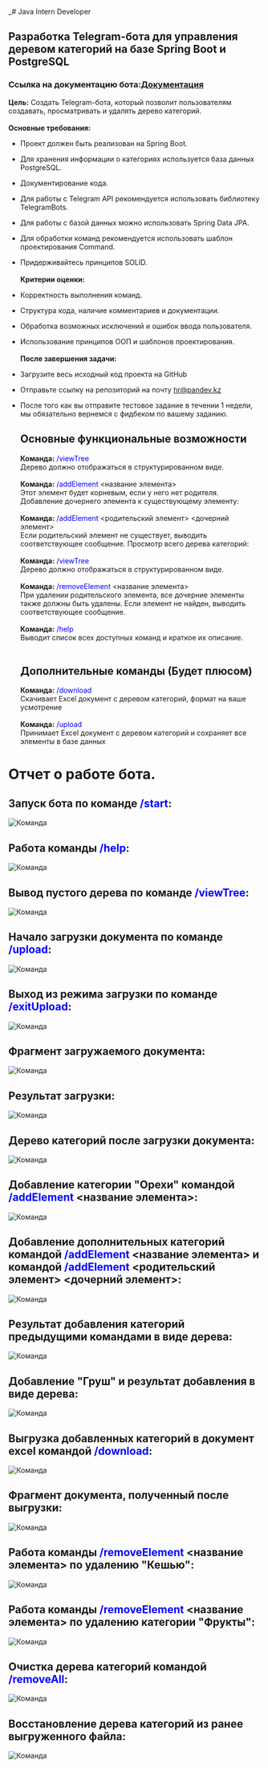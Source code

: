 _# Java Intern Developer
## Разработка Telegram-бота для управления деревом категорий на базе Spring Boot и PostgreSQL
### Ссылка на документацию бота:[Документация](https://sergeyvolko.github.io/TreeCategoryBot/)
**Цель:** Создать Telegram-бота, который позволит пользователям
создавать, просматривать и удалять дерево категорий.<br><br>
**Основные требования:**
- Проект должен быть реализован на Spring Boot.
- Для хранения информации о категориях используется база данных
  PostgreSQL.
- Документирование кода.
- Для работы с Telegram API рекомендуется использовать
  библиотеку TelegramBots.
- Для работы с базой данных можно использовать Spring Data JPA.
- Для обработки команд рекомендуется использовать шаблон
  проектирования Command.
- Придерживайтесь принципов SOLID.<br><br>
  **Критерии оценки:**
- Корректность выполнения команд.
- Структура кода, наличие комментариев и документации.
- Обработка возможных исключений и ошибок ввода пользователя.
- Использование принципов ООП и шаблонов проектирования.<br><br>
  **После завершения задачи:**
- Загрузите весь исходный код проекта на GitHub
- Отправьте ссылку на репозиторий на почту hr@pandev.kz
- После того как вы отправите тестовое задание в течении 1
  недели, мы обязательно вернемся с фидбеком по вашему заданию.
  
  ## Основные функциональные возможности
  **Команда:** <font color="blue">/viewTree</font><br>
  Дерево должно отображаться в структурированном виде.<br><br>
  **Команда:** <font color="blue">/addElement</font> <название элемента><br>
  Этот элемент будет корневым, если у него нет родителя.
  Добавление дочернего элемента к существующему элементу:<br><br>
  **Команда:** <font color="blue">/addElement</font> <родительский элемент> <дочерний элемент><br>
  Если родительский элемент не существует, выводить соответствующее
  сообщение.
  Просмотр всего дерева категорий:<br><br>
  **Команда:** <font color="blue">/viewTree</font><br>
  Дерево должно отображаться в структурированном виде.<br><br>
  **Команда:** <font color="blue">/removeElement</font> <название элемента><br>
  При удалении родительского элемента, все дочерние элементы также
  должны быть удалены. Если элемент не найден, выводить
  соответствующее сообщение.<br><br>
  **Команда:** <font color="blue">/help</font><br>
  Выводит список всех доступных команд и краткое их описание.<br><br>
  ## Дополнительные команды (Будет плюсом)
  **Команда:** <font color="blue">/download</font><br>
  Скачивает Excel документ с деревом категорий, формат на ваше
  усмотрение<br><br>
  **Команда:** <font color="blue">/upload</font><br>
  Принимает Excel документ с деревом категорий и сохраняет все
  элементы в базе данных

# Отчет о работе бота.
## Запуск бота по команде <font color="blue">/start</font>:
![Команда](https://github.com/SergeyVolko/TreeCategoryBot/blob/master/scan/%D0%9A%D0%BE%D0%BC%D0%B0%D0%BD%D0%B4%D0%B0%20start.png?raw=true)<br>
## Работа команды <font color="blue">/help</font>:
![Команда](https://github.com/SergeyVolko/TreeCategoryBot/blob/master/scan/%D0%9A%D0%BE%D0%BC%D0%B0%D0%BD%D0%B4%D0%B0%20help.png?raw=true)<br>
## Вывод пустого дерева по команде <font color="blue">/viewTree</font>:
![Команда](https://github.com/SergeyVolko/TreeCategoryBot/blob/master/scan/%D0%92%D1%8B%D0%B2%D0%BE%D0%B4%20%D0%BF%D1%83%D1%81%D1%82%D0%BE%D0%B3%D0%BE%20%D0%B4%D0%B5%D1%80%D0%B5%D0%B2%D0%B0.png?raw=true)<br>
## Начало загрузки документа по команде <font color="blue">/upload</font>:
![Команда](https://github.com/SergeyVolko/TreeCategoryBot/blob/master/scan/%D0%9A%D0%BE%D0%BC%D0%B0%D0%BD%D0%B4%D0%B0%20upload.png?raw=true)<br>
## Выход из режима загрузки по команде <font color="blue">/exitUpload</font>:
![Команда](https://github.com/SergeyVolko/TreeCategoryBot/blob/master/scan/%D0%92%D1%8B%D1%85%D0%BE%D0%B4%20%D0%B8%D0%B7%20%D1%80%D0%B5%D0%B6%D0%B8%D0%BC%D0%B0%20%D0%B7%D0%B0%D0%B3%D1%80%D1%83%D0%B7%D0%BA%D0%B8.png?raw=true)<br>
## Фрагмент загружаемого документа:
![Команда](https://github.com/SergeyVolko/TreeCategoryBot/blob/master/scan/%D0%A4%D1%80%D0%B0%D0%B3%D0%BC%D0%B5%D0%BD%D1%82%20%D0%B7%D0%B0%D0%B3%D1%80%D1%83%D0%B6%D0%B0%D0%B5%D0%BC%D0%BE%D0%B3%D0%BE%20%D0%B4%D0%BE%D0%BA%D1%83%D0%BC%D0%B5%D0%BD%D1%82%D0%B0.png?raw=true)<br>
## Результат загрузки:
![Команда](https://github.com/SergeyVolko/TreeCategoryBot/blob/master/scan/%D0%97%D0%B0%D0%B3%D1%80%D1%83%D0%B7%D0%BA%D0%B0%20%D0%B4%D0%BE%D0%BA%D1%83%D0%BC%D0%B5%D0%BD%D1%82%D0%B0.png?raw=true)<br>
## Дерево категорий после загрузки документа:
![Команда](https://github.com/SergeyVolko/TreeCategoryBot/blob/master/scan/%D0%9E%D1%82%D0%BE%D0%B1%D1%80%D0%B0%D0%B6%D0%B5%D0%BD%D0%B8%D0%B5%20%D0%B4%D0%B5%D1%80%D0%B5%D0%B2%D0%B0%20%D0%BA%D0%B0%D1%82%D0%B5%D0%B3%D0%BE%D1%80%D0%B8%D0%B9%20%D0%BF%D0%BE%D1%81%D0%BB%D0%B5%20%D0%B7%D0%B0%D0%B3%D1%80%D1%83%D0%B7%D0%BA%D0%B8.png?raw=true)<br>
## Добавление категории "Орехи" командой <font color="blue">/addElement</font> <название элемента>:
![Команда](https://github.com/SergeyVolko/TreeCategoryBot/blob/master/scan/%D0%94%D0%BE%D0%B1%D0%B0%D0%B2%D0%BB%D0%B5%D0%BD%D0%B8%D0%B5%20%D0%BA%D0%B0%D1%82%D0%B5%D0%B3%D0%BE%D1%80%D0%B8%D0%B8%20%D0%BE%D1%80%D0%B5%D1%85%D0%B8.png?raw=true)<br>
## Добавление дополнительных категорий командой <font color="blue">/addElement</font> <название элемента> и командой <font color="blue">/addElement</font> <родительский элемент> <дочерний элемент>:
![Команда](https://github.com/SergeyVolko/TreeCategoryBot/blob/master/scan/%D0%94%D0%BE%D0%B1%D0%B0%D0%B2%D0%BB%D0%B5%D0%BD%D0%B8%D0%B5%20%D0%B4%D0%BE%D0%BF%D0%BE%D0%BB%D0%BD%D0%B8%D1%82%D0%B5%D0%BB%D1%8C%D0%BD%D1%8B%D1%85%20%D0%BA%D0%B0%D1%82%D0%B5%D0%B3%D0%BE%D1%80%D0%B8%D0%B9.png?raw=true)<br>
## Результат добавления категорий предыдущими командами в виде дерева:
![Команда](https://github.com/SergeyVolko/TreeCategoryBot/blob/master/scan/%D0%A0%D0%B5%D0%B7%D1%83%D0%BB%D1%8C%D1%82%D0%B0%D1%82%20%D0%B4%D0%BE%D0%B1%D0%B0%D0%B2%D0%BB%D0%B5%D0%BD%D0%B8%D1%8F%20%D0%BE%D1%80%D0%B5%D1%85%D0%BE%D0%B2.png?raw=true)<br>
## Добавление "Груш" и результат добавления в виде дерева:
![Команда](https://github.com/SergeyVolko/TreeCategoryBot/blob/master/scan/%D0%94%D0%BE%D0%B1%D0%B0%D0%B2%D0%BB%D0%B5%D0%BD%D0%B8%D0%B5%20%D0%B3%D1%80%D1%83%D1%88.png?raw=true)<br>
## Выгрузка добавленных категорий в документ excel командой <font color="blue">/download</font>:
![Команда](https://github.com/SergeyVolko/TreeCategoryBot/blob/master/scan/%D0%92%D1%8B%D0%B3%D1%80%D1%83%D0%B7%D0%BA%D0%B0%20%D0%BA%D0%B0%D1%82%D0%B5%D0%B3%D0%BE%D1%80%D0%B8%D0%B9%20%D0%B2%20%D0%B4%D0%BE%D0%BA%D1%83%D0%BC%D0%B5%D0%BD%D1%82%20excel.png?raw=true)<br>
## Фрагмент документа, полученный после выгрузки:
![Команда](https://github.com/SergeyVolko/TreeCategoryBot/blob/master/scan/%D0%A0%D0%B5%D0%B7%D1%83%D0%BB%D1%8C%D1%82%D0%B0%D1%82%20%D0%B2%D1%8B%D0%B3%D1%80%D1%83%D0%B7%D0%BA%D0%B8.png?raw=true)<br>
## Работа команды <font color="blue">/removeElement</font> <название элемента> по удалению "Кешью":
![Команда](https://github.com/SergeyVolko/TreeCategoryBot/blob/master/scan/%D0%A3%D0%B4%D0%B0%D0%BB%D0%B5%D0%BD%D0%B8%D0%B5%20%D0%9A%D0%B5%D1%88%D1%8C%D1%8E.png?raw=true)<br>
## Работа команды <font color="blue">/removeElement</font> <название элемента> по удалению категории "Фрукты":
![Команда](https://github.com/SergeyVolko/TreeCategoryBot/blob/master/scan/%D0%A3%D0%B4%D0%B0%D0%BB%D0%B5%D0%BD%D0%B8%D0%B5%20%D0%BA%D0%B0%D1%82%D0%B5%D0%B3%D0%BE%D1%80%D0%B8%D0%B8%20%D0%A4%D1%80%D1%83%D0%BA%D1%82%D1%8B.png?raw=true)<br>
## Очистка дерева категорий командой <font color="blue">/removeAll</font>:
![Команда](https://github.com/SergeyVolko/TreeCategoryBot/blob/master/scan/%D0%9E%D1%87%D0%B8%D1%81%D1%82%D0%BA%D0%B0%20%D0%B4%D0%B5%D1%80%D0%B5%D0%B2%D0%B0%20%D0%BA%D0%B0%D1%82%D0%B5%D0%B3%D0%BE%D1%80%D0%B8%D0%B9.png?raw=true)<br>
## Восстановление дерева категорий из ранее выгруженного файла: 
![Команда](https://github.com/SergeyVolko/TreeCategoryBot/blob/master/scan/%D0%92%D0%BE%D1%81%D1%81%D1%82%D0%B0%D0%BD%D0%BE%D0%B2%D0%BB%D0%B5%D0%BD%D0%B8%D0%B5%20%D0%B4%D0%B5%D1%80%D0%B5%D0%B2%D0%B0%20%D0%BA%D0%B0%D1%82%D0%B5%D0%B3%D0%BE%D1%80%D0%B8%D0%B9%20%D0%B8%D0%B7%20%D1%80%D0%B0%D0%BD%D0%B5%D0%B5%20%D0%B2%D1%8B%D0%B3%D1%80%D1%83%D0%B6%D0%B5%D0%BD%D0%BD%D0%BE%D0%B3%D0%BE%20%D1%84%D0%B0%D0%B9%D0%BB%D0%B0.png?raw=true)<br>
